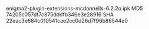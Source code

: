 enigma2-plugin-extensions-mcdonnells-6.2.2o.ipk
MD5 74205c057df7c875dddfb346e3e28916
SHA 22eac3e684c010541cae2cc0d26d7f96b86544e0

